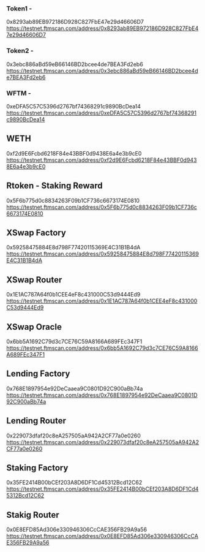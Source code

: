 ### Token1 -

0x8293ab89EB972186D928C827FbE47e29d46606D7
https://testnet.ftmscan.com/address/0x8293ab89EB972186D928C827FbE47e29d46606D7

### Token2 -

0x3ebc886aBd59eB66146BD2bcee4de7BEA3Fd2eb6
https://testnet.ftmscan.com/address/0x3ebc886aBd59eB66146BD2bcee4de7BEA3Fd2eb6

### WFTM -

0xeDFA5C57C5396d2767bf74368291c9890BcDea14
https://testnet.ftmscan.com/address/0xeDFA5C57C5396d2767bf74368291c9890BcDea14

## WETH

0xf2d9E6Fcbd6218F84e43BBF0d9438E6a4e3b9cE0
https://testnet.ftmscan.com/address/0xf2d9E6Fcbd6218F84e43BBF0d9438E6a4e3b9cE0

## Rtoken - Staking Reward

0x5F6b775d0c8834263F09b1CF736c6673174E0810
https://testnet.ftmscan.com/address/0x5F6b775d0c8834263F09b1CF736c6673174E0810

## XSwap Factory

0x59258475884E8d798F77420115369E4C31B1B4dA
https://testnet.ftmscan.com/address/0x59258475884E8d798F77420115369E4C31B1B4dA

## XSwap Router

0x1E1AC787A64f0b1CEE4eF8c431000C53d9444Ed9
https://testnet.ftmscan.com/address/0x1E1AC787A64f0b1CEE4eF8c431000C53d9444Ed9

## XSwap Oracle

0x6bb5A1692C79d3c7CE76C59A8166A689FEc347F1
https://testnet.ftmscan.com/address/0x6bb5A1692C79d3c7CE76C59A8166A689FEc347F1

## Lending Factory

0x768E1897954e92DeCaaea9C0801D92C900aBb74a
https://testnet.ftmscan.com/address/0x768E1897954e92DeCaaea9C0801D92C900aBb74a

## Lending Router

0x229073dfaf20c8eA257505aA942A2CF77a0e0260
https://testnet.ftmscan.com/address/0x229073dfaf20c8eA257505aA942A2CF77a0e0260

## Staking Factory

0x35FE2414B00bCEf203A8D6DF1Cd45312Bcd12C62
https://testnet.ftmscan.com/address/0x35FE2414B00bCEf203A8D6DF1Cd45312Bcd12C62

## Stakig Router

0x0E8EFD85Ad306e330946306CcCAE356FB29A9a56
https://testnet.ftmscan.com/address/0x0E8EFD85Ad306e330946306CcCAE356FB29A9a56
